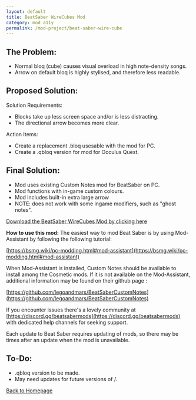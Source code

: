 ```yaml
---
layout: default
title: BeatSaber WireCubes Mod
category: mod a11y
permalink: /mod-project/beat-saber-wire-cube
---
```


## The Problem:
<ul><li>Normal bloq (cube) causes visual overload in high note-density songs.</li>
<li>Arrow on default bloq is highly stylised, and therefore less readable.</li></ul>

## Proposed Solution:
Solution Requirements:
<ul><li>Blocks take up less screen space and/or is less distracting.</li>
<li>The directional arrow becomes more clear.</li></ul>

Action Items:
<ul><li>Create a replacement .bloq usesable with the <Custom Notes> mod for PC.</li>
<li>Create a .qbloq version for <Qosmetics> mod for Occulus Quest.</li></ul>

## Final Solution:
<ul><li>Mod uses existing Custom Notes mod for BeatSaber on PC.</li>
<li>Mod functions with in-game custom colours.</li>
<li>Mod includes built-in extra large arrow</li>
<li>NOTE: does not work with some ingame modifiers, such as "ghost notes".</li></ul>

[Download the BeatSaber WireCubes Mod by clicking here](https://github.com/Uriel1339/ModA11y/raw/cc9db171d835a72f629cebb05158cdda86a1a158/WirecrossBloq.bloq)

**How to use this mod:**
The easiest way to mod Beat Saber is by using Mod-Assistant by following the following tutorial:

[https://bsmg.wiki/pc-modding.html#mod-assistant](https://bsmg.wiki/pc-modding.html#mod-assistant)

When Mod-Assistant is installed, Custom Notes should be available to install among the Cosmetic mods. If it is not available on the Mod-Assistant, additional information may be found on their github page : 

[https://github.com/legoandmars/BeatSaberCustomNotes](https://github.com/legoandmars/BeatSaberCustomNotes)

If you encounter issues there's a lovely community at [https://discord.gg/beatsabermods](https://discord.gg/beatsabermods) with dedicated help channels for seeking support.

Each update to Beat Saber requires updating of mods, so there may be times after an update when the mod is unavailable. 
  
## To-Do:
<ul><li>.qbloq version to be made.</li>
<li>May need updates for future versions of <Custom Notes>/<Qosmetics>.</li></ul>

[Back to Homepage](https://www.moda11y.com)
